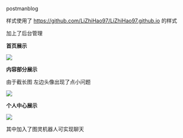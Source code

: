 postmanblog

样式使用了 <https://github.com/LiZhiHao97/LiZhiHao97.github.io> 的样式

加上了后台管理

**首页展示**

![](http://psxg2s26y.bkt.clouddn.com/TIM%E6%88%AA%E5%9B%BE20190611170540.png)

**内容部分展示**

由于截长图 左边头像出现了点小问题

![](http://psxg2s26y.bkt.clouddn.com/blog-content-html.png)

**个人中心展示**

![](http://psxg2s26y.bkt.clouddn.com/a2.png)

其中加入了图灵机器人可实现聊天
